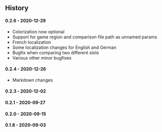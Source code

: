 ﻿## History

#### 0.2.6 - 2020-12-29 
* Colorization now optional
* Support for game region and comparison file path as unnamed params
* French localization
* Some localization changes for English and German
* Bugfix when comparing two different slots
* Various other minor bugfixes

#### 0.2.4 - 2020-12-26 
* Markdown changes

#### 0.2.3 - 2020-12-02

#### 0.2.1 - 2020-09-27

#### 0.2.0 - 2020-09-15

#### 0.1.8 - 2020-09-03 
